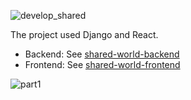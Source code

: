 ![develop_shared](https://user-images.githubusercontent.com/19520346/69126780-b00a8980-0af4-11ea-9dba-4fc6c66bbec3.PNG)

The project used Django and React.

- Backend: See [shared-world-backend](https://teanlouise.github.io/shared-world-backend)
- Frontend: See [shared-world-frontend](https://teanlouise.github.io/shared-world-frontend) 

![part1](https://user-images.githubusercontent.com/19520346/69126924-024baa80-0af5-11ea-9e70-9412f025e860.png)
